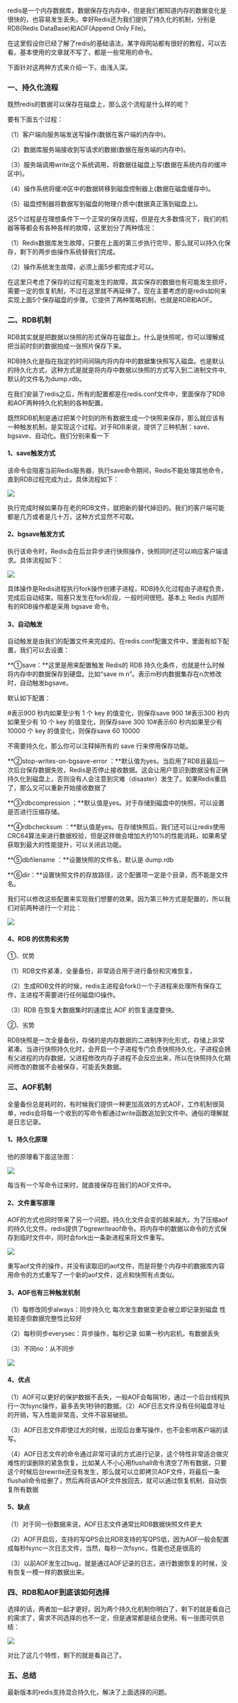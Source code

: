 redis是一个内存数据库，数据保存在内存中，但是我们都知道内存的数据变化是很快的，也容易发生丢失。幸好Redis还为我们提供了持久化的机制，分别是RDB(Redis DataBase)和AOF(Append Only File)。

在这里假设你已经了解了redis的基础语法，某字母网站都有很好的教程，可以去看。基本使用的文章就不写了，都是一些常用的命令。

下面针对这两种方式来介绍一下。由浅入深。

### **一、持久化流程**

既然redis的数据可以保存在磁盘上，那么这个流程是什么样的呢？

要有下面五个过程：

（1）客户端向服务端发送写操作(数据在客户端的内存中)。

（2）数据库服务端接收到写请求的数据(数据在服务端的内存中)。

（3）服务端调用write这个系统调用，将数据往磁盘上写(数据在系统内存的缓冲区中)。

（4）操作系统将缓冲区中的数据转移到磁盘控制器上(数据在磁盘缓存中)。

（5）磁盘控制器将数据写到磁盘的物理介质中(数据真正落到磁盘上)。

这5个过程是在理想条件下一个正常的保存流程，但是在大多数情况下，我们的机器等等都会有各种各样的故障，这里划分了两种情况：

（1）Redis数据库发生故障，只要在上面的第三步执行完毕，那么就可以持久化保存，剩下的两步由操作系统替我们完成。

（2）操作系统发生故障，必须上面5步都完成才可以。

在这里只考虑了保存的过程可能发生的故障，其实保存的数据也有可能发生损坏，需要一定的恢复机制，不过在这里就不再延伸了。现在主要考虑的是redis如何来实现上面5个保存磁盘的步骤。它提供了两种策略机制，也就是RDB和AOF。

### **二、RDB机制**

RDB其实就是把数据以快照的形式保存在磁盘上。什么是快照呢，你可以理解成把当前时刻的数据拍成一张照片保存下来。

RDB持久化是指在指定的时间间隔内将内存中的数据集快照写入磁盘。也是默认的持久化方式，这种方式是就是将内存中数据以快照的方式写入到二进制文件中,默认的文件名为dump.rdb。

在我们安装了redis之后，所有的配置都是在redis.conf文件中，里面保存了RDB和AOF两种持久化机制的各种配置。

既然RDB机制是通过把某个时刻的所有数据生成一个快照来保存，那么就应该有一种触发机制，是实现这个过程。对于RDB来说，提供了三种机制：save、bgsave、自动化。我们分别来看一下

#### **1、save触发方式**

该命令会阻塞当前Redis服务器，执行save命令期间，Redis不能处理其他命令，直到RDB过程完成为止。具体流程如下：

![](https://aaja.gitee.io/picture/architect-demo/redis/001.png)

执行完成时候如果存在老的RDB文件，就把新的替代掉旧的。我们的客户端可能都是几万或者是几十万，这种方式显然不可取。

#### **2、bgsave触发方式**

执行该命令时，Redis会在后台异步进行快照操作，快照同时还可以响应客户端请求。具体流程如下：

![](https://aaja.gitee.io/picture/architect-demo/redis/002.png)

具体操作是Redis进程执行fork操作创建子进程，RDB持久化过程由子进程负责，完成后自动结束。阻塞只发生在fork阶段，一般时间很短。基本上 Redis 内部所有的RDB操作都是采用 bgsave 命令。

#### **3、自动触发**

自动触发是由我们的配置文件来完成的。在redis.conf配置文件中，里面有如下配置，我们可以去设置：

**①save：**这里是用来配置触发 Redis的 RDB 持久化条件，也就是什么时候将内存中的数据保存到硬盘。比如“save m n”。表示m秒内数据集存在n次修改时，自动触发bgsave。

默认如下配置：

\#表示900 秒内如果至少有 1 个 key 的值变化，则保存save 900 1#表示300 秒内如果至少有 10 个 key 的值变化，则保存save 300 10#表示60 秒内如果至少有 10000 个 key 的值变化，则保存save 60 10000

不需要持久化，那么你可以注释掉所有的 save 行来停用保存功能。

**②stop-writes-on-bgsave-error ：**默认值为yes。当启用了RDB且最后一次后台保存数据失败，Redis是否停止接收数据。这会让用户意识到数据没有正确持久化到磁盘上，否则没有人会注意到灾难（disaster）发生了。如果Redis重启了，那么又可以重新开始接收数据了

**③rdbcompression ；**默认值是yes。对于存储到磁盘中的快照，可以设置是否进行压缩存储。

**④rdbchecksum ：**默认值是yes。在存储快照后，我们还可以让redis使用CRC64算法来进行数据校验，但是这样做会增加大约10%的性能消耗，如果希望获取到最大的性能提升，可以关闭此功能。

**⑤dbfilename ：**设置快照的文件名，默认是 dump.rdb

**⑥dir：**设置快照文件的存放路径，这个配置项一定是个目录，而不能是文件名。

我们可以修改这些配置来实现我们想要的效果。因为第三种方式是配置的，所以我们对前两种进行一个对比：

![](https://aaja.gitee.io/picture/architect-demo/redis/003.png)

#### **4、RDB 的优势和劣势**

①、优势

（1）RDB文件紧凑，全量备份，非常适合用于进行备份和灾难恢复。

（2）生成RDB文件的时候，redis主进程会fork()一个子进程来处理所有保存工作，主进程不需要进行任何磁盘IO操作。

（3）RDB 在恢复大数据集时的速度比 AOF 的恢复速度要快。

②、劣势

RDB快照是一次全量备份，存储的是内存数据的二进制序列化形式，存储上非常紧凑。当进行快照持久化时，会开启一个子进程专门负责快照持久化，子进程会拥有父进程的内存数据，父进程修改内存子进程不会反应出来，所以在快照持久化期间修改的数据不会被保存，可能丢失数据。

### **三、AOF机制**

全量备份总是耗时的，有时候我们提供一种更加高效的方式AOF，工作机制很简单，redis会将每一个收到的写命令都通过write函数追加到文件中。通俗的理解就是日志记录。

#### **1、持久化原理**

他的原理看下面这张图：

![](https://aaja.gitee.io/picture/architect-demo/redis/004.png)

每当有一个写命令过来时，就直接保存在我们的AOF文件中。

#### **2、文件重写原理**

AOF的方式也同时带来了另一个问题。持久化文件会变的越来越大。为了压缩aof的持久化文件。redis提供了bgrewriteaof命令。将内存中的数据以命令的方式保存到临时文件中，同时会fork出一条新进程来将文件重写。

![](https://aaja.gitee.io/picture/architect-demo/redis/005.png)

重写aof文件的操作，并没有读取旧的aof文件，而是将整个内存中的数据库内容用命令的方式重写了一个新的aof文件，这点和快照有点类似。

#### **3、AOF也有三种触发机制**

（1）每修改同步always：同步持久化 每次发生数据变更会被立即记录到磁盘 性能较差但数据完整性比较好

（2）每秒同步everysec：异步操作，每秒记录 如果一秒内宕机，有数据丢失

（3）不同no：从不同步

![](https://aaja.gitee.io/picture/architect-demo/redis/006.png)

#### **4、优点**

（1）AOF可以更好的保护数据不丢失，一般AOF会每隔1秒，通过一个后台线程执行一次fsync操作，最多丢失1秒钟的数据。（2）AOF日志文件没有任何磁盘寻址的开销，写入性能非常高，文件不容易破损。

（3）AOF日志文件即使过大的时候，出现后台重写操作，也不会影响客户端的读写。

（4）AOF日志文件的命令通过非常可读的方式进行记录，这个特性非常适合做灾难性的误删除的紧急恢复。比如某人不小心用flushall命令清空了所有数据，只要这个时候后台rewrite还没有发生，那么就可以立即拷贝AOF文件，将最后一条flushall命令给删了，然后再将该AOF文件放回去，就可以通过恢复机制，自动恢复所有数据

#### **5、缺点**

（1）对于同一份数据来说，AOF日志文件通常比RDB数据快照文件更大

（2）AOF开启后，支持的写QPS会比RDB支持的写QPS低，因为AOF一般会配置成每秒fsync一次日志文件，当然，每秒一次fsync，性能也还是很高的

（3）以前AOF发生过bug，就是通过AOF记录的日志，进行数据恢复的时候，没有恢复一模一样的数据出来。

### **四、RDB和AOF到底该如何选择**

选择的话，两者加一起才更好。因为两个持久化机制你明白了，剩下的就是看自己的需求了，需求不同选择的也不一定，但是通常都是结合使用。有一张图可供总结：

![](https://aaja.gitee.io/picture/architect-demo/redis/007.png)

对比了这几个特性，剩下的就是看自己了。

### 五、总结

最新版本的redis支持混合持久化，解决了上面选择的问题。